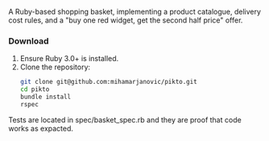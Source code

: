 A Ruby-based shopping basket, implementing a product catalogue, delivery cost rules, and a "buy one red widget, get the second half price" offer.


### Download
1. Ensure Ruby 3.0+ is installed.
2. Clone the repository:
   ```bash
   git clone git@github.com:mihamarjanovic/pikto.git
   cd pikto
   bundle install
   rspec

Tests are located in spec/basket_spec.rb and they are proof that code works as expacted. 